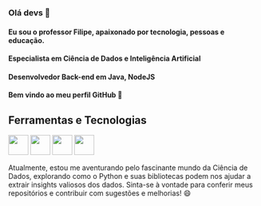 ### Olá devs 👋

#### Eu sou o professor Filipe, apaixonado por tecnologia, pessoas e educação.

#### Especialista em Ciência de Dados e Inteligência Artificial

#### Desenvolvedor Back-end em Java, NodeJS

#### Bem vindo ao meu perfil GitHub 👋

<!--
**dacasfilipe/dacasfilipe** is a ✨ _special_ ✨ repository because its `README.md` (this file) appears on your GitHub profile.

Here are some ideas to get you started:

- 🔭 I’m currently working on ...
- 🌱 I’m currently learning ...
- 👯 I’m looking to collaborate on ...
- 🤔 I’m looking for help with ...
- 💬 Ask me about ...
- 📫 How to reach me: ...
- 😄 Pronouns: ...
- ⚡ Fun fact: ...
-->

## Ferramentas e Tecnologias
<img src="https://cdn.jsdelivr.net/gh/devicons/devicon/icons/javascript/javascript-plain.svg" width="40" height="40"/> <img src="https://cdn.jsdelivr.net/gh/devicons/devicon/icons/java/java-original.svg" width="40" height="40"/> <img src="https://cdn.jsdelivr.net/gh/devicons/devicon/icons/html5/html5-original-wordmark.svg" width="40" height="40" /> <img src="https://cdn.jsdelivr.net/gh/devicons/devicon/icons/python/python-original.svg" width="40" height="40" />

Atualmente, estou me aventurando pelo fascinante mundo da Ciência de Dados, explorando como o Python e suas bibliotecas podem nos ajudar a extrair insights valiosos dos dados. Sinta-se à vontade para conferir meus repositórios e contribuir com sugestões e melhorias! 😄
          
          

          
          
          
